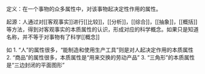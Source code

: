 定义：在一个事物的众多属性中，对该事物起决定性作用的属性。

起源：人通过对[[客观事实]]进行[[比较]]，[[分析]]，[[综合]]，[[抽象]]，[[概括]]等方法，得到对客观事实的本质属性的认识，形成对应的科学概念。如果只是知道名称，并不等于对事物有了科学[[概念]]

如
	1. “人”的属性很多，“能制造和使用生产工具”则是对人起决定作用的本质属性
	2. “商品”的属性很多，本质属性是“用来交换的劳动产品”
	3. “三角形”的本质属性是“三边封闭的平面图形”